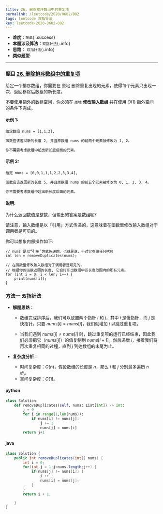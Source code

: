 ```yaml
---
title: 26. 删除排序数组中的重复项
permalink: /leetcode/2020/0602/002
tags: leetcode 双指针法
key: leetcode-2020-0602-002
---
```

- __难度__：`简单`{:.success}
- __本题涉及算法__：`双指针法`{:.info}
- __思路__：   `双指针法`{:.info}
- __类似题型__:

---

### 题目 [26. 删除排序数组中的重复项](https://leetcode-cn.com/problems/remove-duplicates-from-sorted-array/)

给定一个排序数组，你需要在 原地 删除重复出现的元素，使得每个元素只出现一次，返回移除后数组的新长度。

不要使用额外的数组空间，你必须在 `原地` __修改输入数组__ 并在使用 $O(1)$ 额外空间的条件下完成。

#### 示例 1:
```
给定数组 nums = [1,1,2],

函数应该返回新的长度 2, 并且原数组 nums 的前两个元素被修改为 1, 2。

你不需要考虑数组中超出新长度后面的元素。
```
#### 示例 2:
```
给定 nums = [0,0,1,1,1,2,2,3,3,4],

函数应该返回新的长度 5, 并且原数组 nums 的前五个元素被修改为 0, 1, 2, 3, 4。

你不需要考虑数组中超出新长度后面的元素。
```

#### 说明:

为什么返回数值是整数，但输出的答案是数组呢?

请注意，输入数组是以「引用」方式传递的，这意味着在函数里修改输入数组对于调用者是可见的。

你可以想象内部操作如下:
```
// nums 是以“引用”方式传递的。也就是说，不对实参做任何拷贝
int len = removeDuplicates(nums);

// 在函数里修改输入数组对于调用者是可见的。
// 根据你的函数返回的长度, 它会打印出数组中该长度范围内的所有元素。
for (int i = 0; i < len; i++) {
    print(nums[i]);
}
```



### 方法一 双指针法
- __解题思路__：
    - 数组完成排序后，我们可以放置两个指针 $i$ 和 $j$，其中 $i$ 是慢指针，而 $j$ 是快指针。只要 $nums[i] = nums[j]$，我们就增加 $j$ 以跳过重复项。

    - 当我们遇到 $nums[j] \neq nums[i]$ 时，跳过重复项的运行已经结束，因此我们必须把它$（nums[j]）$的值复制到 $nums[i + 1]$。然后递增 $i$，接着我们将再次重复相同的过程，直到 $j$ 到达数组的末尾为止。

- __复杂度分析__：
    - 时间复杂度：$O(n)$，假设数组的长度是 $n$，那么 $i$ 和 $j$ 分别最多遍历 $n$ 步。
    - 空间复杂度：$O(1)$。


#### python
```python
class Solution:
    def removeDuplicates(self, nums: List[int]) -> int:
        j = 0
        for i in range(1,len(nums)):
            if nums[i] != nums[j]:
                j += 1
                nums[j] = nums[i]
        return j+1

```

#### java
```java
class Solution {
    public int removeDuplicates(int[] nums) {
        int i = 0;
        for(int j = 1;j<nums.length;j++) {
            if(nums[j] != nums[i]) {
                i ++ ;
                nums[i] = nums[j];
            }
        }
        return i + 1;

    }
}
```
